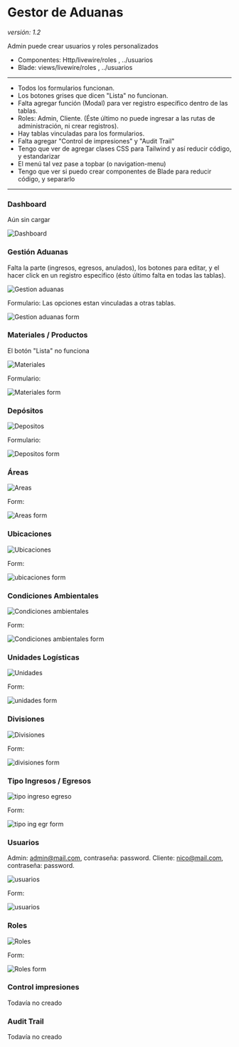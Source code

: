 # Gestor de Aduanas

_versión: 1.2_

Admin puede crear usuarios y roles personalizados
* Componentes: Http/livewire/roles , ../usuarios
* Blade: views/livewire/roles , ../usuarios

---

* Todos los formularios funcionan.
* Los botones grises que dicen "Lista" no funcionan.
* Falta agregar función (Modal) para ver registro específico dentro de las tablas.
* Roles: Admin, Cliente. (Éste último no puede ingresar a las rutas de administración, ni crear registros).
* Hay tablas vinculadas para los formularios.
* Falta agregar "Control de impresiones" y "Audit Trail"
* Tengo que ver de agregar clases CSS para Tailwind y así reducir código, y estandarizar
* El menú tal vez pase a topbar (o navigation-menu)
* Tengo que ver si puedo crear componentes de Blade para reducir código, y separarlo

---

### Dashboard

Aún sin cargar

![Dashboard](public/screenshots/dashboard.png)

### Gestión Aduanas

Falta la parte (ingresos, egresos, anulados), los botones para editar, y el hacer click en un registro especifico
(ésto último falta en todas las tablas).

![Gestion aduanas](public/screenshots/gestion-aduanas.png)

Formulario:
Las opciones estan vinculadas a otras tablas.

![Gestion aduanas form](public/screenshots/gestion-aduana-form.png)

### Materiales / Productos

El botón "Lista" no funciona

![Materiales](public/screenshots/materiales.png)

Formulario:

![Materiales form](public/screenshots/materiales-form.png)

### Depósitos

![Depositos](public/screenshots/depositos.png)

Formulario:

![Depositos form](public/screenshots/depositos-form.png)

### Áreas

![Areas](public/screenshots/areas.png)

Form:

![Areas form](public/screenshots/areas-form.png)

### Ubicaciones

![Ubicaciones](public/screenshots/ubicaciones.png)

Form:

![ubicaciones form](public/screenshots/ubicaciones-form.png)

### Condiciones Ambientales

![Condiciones ambientales](public/screenshots/condiciones.png)

Form: 

![Condiciones ambientales form](public/screenshots/condiciones-form.png)

### Unidades Logísticas

![Unidades](public/screenshots/unidades.png)

Form:

![unidades form](public/screenshots/unidades-form.png)

### Divisiones

![Divisiones](public/screenshots/divisiones.png)

Form:

![divisiones form](public/screenshots/divisiones-form.png)

### Tipo Ingresos / Egresos

![tipo ingreso egreso](public/screenshots/tipo-ing-egr.png)

Form:

![tipo ing egr form](public/screenshots/tipo-ing-egr-form.png)

### Usuarios

Admin: admin@mail.com, contraseña: password.
Cliente: nico@mail.com, contraseña: password.

![usuarios](public/screenshots/usuarios.png)

Form:

![usuarios](public/screenshots/usuarios-form.png)

### Roles

![Roles](public/screenshots/roles.png)

Form:

![Roles form](public/screenshots/roles-form.png)

### Control impresiones

Todavía no creado

### Audit Trail

Todavía no creado